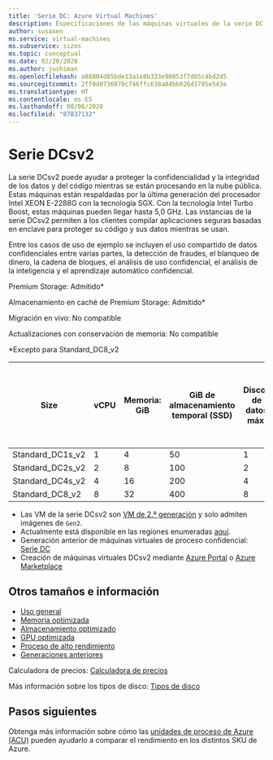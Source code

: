 ```yaml
---
title: 'Serie DC: Azure Virtual Machines'
description: Especificaciones de las máquinas virtuales de la serie DC.
author: susaxen
ms.service: virtual-machines
ms.subservice: sizes
ms.topic: conceptual
ms.date: 02/20/2020
ms.author: jushiman
ms.openlocfilehash: a88804d85bde13a1e8b333e96053f7d85c4bd2d5
ms.sourcegitcommit: 2ff0d073607bc746ffc638a84bb026d1705e543e
ms.translationtype: HT
ms.contentlocale: es-ES
ms.lasthandoff: 08/06/2020
ms.locfileid: "87837132"
---
```

# <a name="dcsv2-series"></a>Serie DCsv2


La serie DCsv2 puede ayudar a proteger la confidencialidad y la integridad de los datos y del código mientras se están procesando en la nube pública. Estas máquinas están respaldadas por la última generación del procesador Intel XEON E-2288G con la tecnología SGX. Con la tecnología Intel Turbo Boost, estas máquinas pueden llegar hasta 5,0 GHz. Las instancias de la serie DCsv2 permiten a los clientes compilar aplicaciones seguras basadas en enclave para proteger su código y sus datos mientras se usan.

Entre los casos de uso de ejemplo se incluyen el uso compartido de datos confidenciales entre varias partes, la detección de fraudes, el blanqueo de dinero, la cadena de bloques, el análisis de uso confidencial, el análisis de la inteligencia y el aprendizaje automático confidencial.

Premium Storage: Admitido*

Almacenamiento en caché de Premium Storage: Admitido*

Migración en vivo: No compatible

Actualizaciones con conservación de memoria: No compatible

*Excepto para Standard_DC8_v2



| Size             | vCPU | Memoria: GiB | GiB de almacenamiento temporal (SSD) | Discos de datos máx. | Rendimiento máximo de almacenamiento temporal y en caché: IOPS / MBps (tamaño de caché en GiB) | Nº máx. de NIC / ancho de banda de red esperado (MBps) | Memoria EPC (MiB) |
|------------------|------|-------------|------------------------|----------------|-------------------------------------------------------------------------|----------------------------------------------|---------------------|
| Standard_DC1s_v2 | 1    | 4           | 50                     | 1              | 2000/16                                                                                               | 2   | 28                                      |
| Standard_DC2s_v2 | 2    | 8           | 100                    | 2              | 4000/32                                                                                               | 2  | 56                                          |
| Standard_DC4s_v2 | 4    | 16          | 200                    | 4              | 8000/64                                                                                               | 2  | 112                                          |
| Standard_DC8_v2  | 8   | 32          | 400                    | 8              | 16000/128                                                                                         | 2   | 168                                         |

- Las VM de la serie DCsv2 son [VM de 2.ª generación](./linux/generation-2.md#creating-a-generation-2-vm) y solo admiten imágenes de `Gen2`.
- Actualmente está disponible en las regiones enumeradas [aquí](https://azure.microsoft.com/global-infrastructure/services/?products=virtual-machines&regions=all).
- Generación anterior de máquinas virtuales de proceso confidencial: [Serie DC](sizes-previous-gen.md#preview-dc-series)
- Creación de máquinas virtuales DCsv2 mediante [Azure Portal](./linux/quick-create-portal.md) o [Azure Marketplace](https://azuremarketplace.microsoft.com/marketplace/apps/microsoft-azure-compute.acc-virtual-machine-v2?tab=overview)



## <a name="other-sizes-and-information"></a>Otros tamaños e información

- [Uso general](sizes-general.md)
- [Memoria optimizada](sizes-memory.md)
- [Almacenamiento optimizado](sizes-storage.md)
- [GPU optimizada](sizes-gpu.md)
- [Proceso de alto rendimiento](sizes-hpc.md)
- [Generaciones anteriores](sizes-previous-gen.md)

Calculadora de precios: [Calculadora de precios](https://azure.microsoft.com/pricing/calculator/)

Más información sobre los tipos de disco: [Tipos de disco](./linux/disks-types.md#ultra-disk)

## <a name="next-steps"></a>Pasos siguientes

Obtenga más información sobre cómo las [unidades de proceso de Azure (ACU)](acu.md) pueden ayudarlo a comparar el rendimiento en los distintos SKU de Azure.